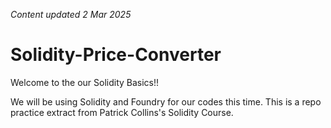 _Content updated 2 Mar 2025_
# Solidity-Price-Converter

Welcome to the our Solidity Basics!! 

We will be using Solidity and Foundry for our codes this time.
This is a repo practice extract from Patrick Collins's Solidity Course.

